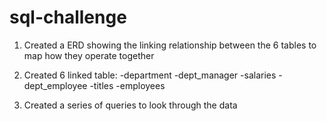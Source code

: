 # sql-challenge

1) Created a ERD showing the linking relationship between the 6 tables to map how they operate together

2) Created 6 linked table:
-department
-dept_manager
-salaries
-dept_employee
-titles
-employees

3) Created a series of queries to look through the data
